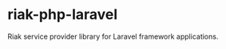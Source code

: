 riak-php-laravel
================

Riak service provider library for Laravel framework applications.
